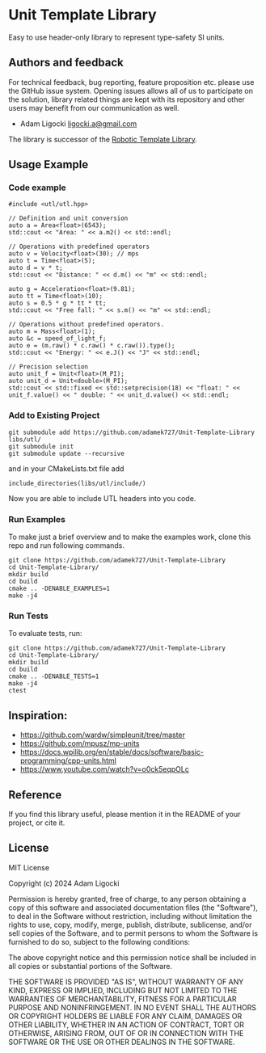 # Unit Template Library

Easy to use header-only library to represent type-safety SI units.

## Authors and feedback

For technical feedback, bug reporting, feature proposition etc. please use the GitHub issue system. Opening issues allows all of us to participate on the solution, library related things are kept with its repository and other users may benefit from our communication as well.

 - Adam Ligocki ligocki.a@gmail.com

The library is successor of the [Robotic Template Library](https://github.com/Robotics-BUT/Robotic-Template-Library).

## Usage Example

### Code example

```
#include <utl/utl.hpp>

// Definition and unit conversion
auto a = Area<float>(6543);
std::cout << "Area: " << a.m2() << std::endl;

// Operations with predefined operators
auto v = Velocity<float>(30); // mps
auto t = Time<float>(5);
auto d = v * t;
std::cout << "Distance: " << d.m() << "m" << std::endl;

auto g = Acceleration<float>(9.81);
auto tt = Time<float>(10);
auto s = 0.5 * g * tt * tt;
std::cout << "Free fall: " << s.m() << "m" << std::endl;

// Operations without predefined operators.
auto m = Mass<float>(1);
auto &c = speed_of_light_f;
auto e = (m.raw() * c.raw() * c.raw()).type();
std::cout << "Energy: " << e.J() << "J" << std::endl;

// Precision selection
auto unit_f = Unit<float>(M_PI);
auto unit_d = Unit<double>(M_PI);
std::cout << std::fixed << std::setprecision(18) << "float: " << unit_f.value() << " double: " << unit_d.value() << std::endl;
```

### Add to Existing Project

```
git submodule add https://github.com/adamek727/Unit-Template-Library libs/utl/
git submodule init
git submodule update --recursive
```

and in your CMakeLists.txt file add

```
include_directories(libs/utl/include/)
```

Now you are able to include UTL headers into you code.

### Run Examples

To make just a brief overview and to make the examples work, clone this repo and run following commands.
```
git clone https://github.com/adamek727/Unit-Template-Library
cd Unit-Template-Library/
mkdir build
cd build
cmake .. -DENABLE_EXAMPLES=1
make -j4
```

### Run Tests

To evaluate tests, run:
```
git clone https://github.com/adamek727/Unit-Template-Library
cd Unit-Template-Library/
mkdir build
cd build
cmake .. -DENABLE_TESTS=1
make -j4
ctest
```

## Inspiration:

 - https://github.com/wardw/simpleunit/tree/master
 - https://github.com/mpusz/mp-units
 - https://docs.wpilib.org/en/stable/docs/software/basic-programming/cpp-units.html
 - https://www.youtube.com/watch?v=o0ck5eqpOLc

## Reference

If you find this library useful, please mention it in the README of your project, or cite it.

## License

MIT License

Copyright (c) 2024 Adam Ligocki

Permission is hereby granted, free of charge, to any person obtaining a copy
of this software and associated documentation files (the "Software"), to deal
in the Software without restriction, including without limitation the rights
to use, copy, modify, merge, publish, distribute, sublicense, and/or sell
copies of the Software, and to permit persons to whom the Software is
furnished to do so, subject to the following conditions:

The above copyright notice and this permission notice shall be included in all
copies or substantial portions of the Software.

THE SOFTWARE IS PROVIDED "AS IS", WITHOUT WARRANTY OF ANY KIND, EXPRESS OR
IMPLIED, INCLUDING BUT NOT LIMITED TO THE WARRANTIES OF MERCHANTABILITY,
FITNESS FOR A PARTICULAR PURPOSE AND NONINFRINGEMENT. IN NO EVENT SHALL THE
AUTHORS OR COPYRIGHT HOLDERS BE LIABLE FOR ANY CLAIM, DAMAGES OR OTHER
LIABILITY, WHETHER IN AN ACTION OF CONTRACT, TORT OR OTHERWISE, ARISING FROM,
OUT OF OR IN CONNECTION WITH THE SOFTWARE OR THE USE OR OTHER DEALINGS IN THE
SOFTWARE.